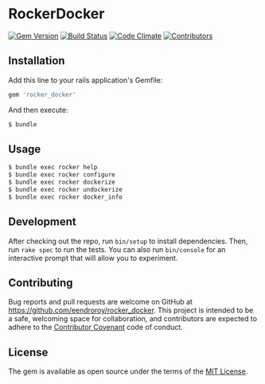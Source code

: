 # RockerDocker

[![Gem Version](https://badge.fury.io/rb/rocker_docker.svg)](https://badge.fury.io/rb/rocker_docker)
[![Build Status](https://travis-ci.org/eendroroy/rocker_docker.svg?branch=master)](https://travis-ci.org/eendroroy/rocker_docker)
[![Code Climate](https://codeclimate.com/github/eendroroy/rocker_docker/badges/gpa.svg)](https://codeclimate.com/github/eendroroy/rocker_docker)
[![Contributors](https://img.shields.io/github/contributors/eendroroy/model_2_factory-rails.svg)](CONTRIBUTORS.md)

## Installation

Add this line to your rails application's Gemfile:

```ruby
gem 'rocker_docker'
```

And then execute:
```bash
$ bundle
```

## Usage

```bash
$ bundle exec rocker help
$ bundle exec rocker configure
$ bundle exec rocker dockerize
$ bundle exec rocker undockerize
$ bundle exec rocker docker_info
```

## Development

After checking out the repo, run `bin/setup` to install dependencies. Then, run `rake spec` to run the tests. You can also run `bin/console` for an interactive prompt that will allow you to experiment.


## Contributing

Bug reports and pull requests are welcome on GitHub at https://github.com/eendroroy/rocker_docker. This project is intended to be a safe, welcoming space for collaboration, and contributors are expected to adhere to the [Contributor Covenant](http://contributor-covenant.org) code of conduct.


## License

The gem is available as open source under the terms of the [MIT License](http://opensource.org/licenses/MIT).

